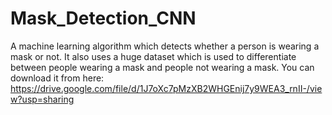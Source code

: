 # Mask_Detection_CNN
A machine learning algorithm which detects whether a person is wearing a mask or not. It also uses a huge dataset which is used to differentiate between people wearing a mask and people not wearing a mask. You can download it from here:
https://drive.google.com/file/d/1J7oXc7pMzXB2WHGEnij7y9WEA3_rnII-/view?usp=sharing
